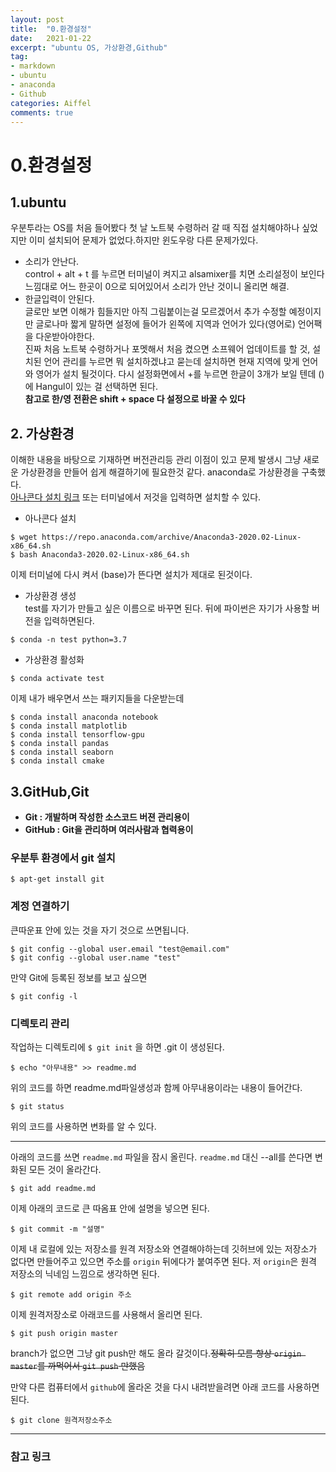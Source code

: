 ```yaml
---
layout: post
title:  "0.환경설정"
date:   2021-01-22
excerpt: "ubuntu OS, 가상환경,Github"
tag:
- markdown 
- ubuntu
- anaconda
- Github
categories: Aiffel
comments: true
---
```


# 0.환경설정
## 1.ubuntu  
우분투라는 OS를 처음 들어봤다 첫 날 노트북 수령하러 갈 때 직접 설치해야하나 싶었지만 이미 설치되어 문제가 없었다.하지만 윈도우랑 다른 문제가있다.
 - 소리가 안난다.  
 control + alt + t 를 누르면 터미널이 켜지고 alsamixer를 치면 소리설정이 보인다 느낌대로 어느 한곳이 0으로 되어있어서 소리가 안난 것이니 올리면 해결.
 - 한글입력이 안된다.  
 글로만 보면 이해가 힘들지만 아직 그림붙이는걸 모르겠어서 추가 수정할 예정이지만 글로나마 짧게 말하면 설정에 들어가 왼쪽에 지역과 언어가 있다(영어로)  언어팩을 다운받아야한다.  
 진짜 처음 노트북 수령하거나 포멧해서 처음 켰으면  소프웨어 업데이트를 할 것, 설치된 언어 관리를 누르면 뭐 설치하겠냐고 묻는데 설치하면 현재 지역에 맞게 언어와 영어가 설치 될것이다. 다시 설정화면에서 +를 누르면 한글이 3개가 보일 텐데 ()에 Hangul이 있는 걸 선택하면 된다.  
  **참고로 한/영 전환은 shift + space 다 설정으로 바꿀 수 있다**

## 2. 가상환경  
이해한 내용을 바탕으로 기재하면 버전관리등 관리 이점이 있고 문제 발생시 그냥 새로운 가상환경을 만들어 쉽게 해결하기에 필요한것 같다. anaconda로 가상환경을 구축했다.  
[아나콘다 설치 링크](https://www.anaconda.com/products/individual) 또는 터미널에서 저것을 입력하면 설치할 수 있다.  
- 아나콘다 설치  
``` 
$ wget https://repo.anaconda.com/archive/Anaconda3-2020.02-Linux-x86_64.sh
$ bash Anaconda3-2020.02-Linux-x86_64.sh
```
이제 터미널에 다시 켜서 (base)가 뜬다면 설치가 제대로 된것이다.
 - 가상환경 생성  
  test를 자기가 만들고 싶은 이름으로 바꾸면 된다. 뒤에 파이썬은 자기가 사용할 버전을 입력하면된다.
```terminal
$ conda -n test python=3.7
```
- 가상환경 활성화 
```
$ conda activate test  
```
이제 내가 배우면서 쓰는 패키지들을 다운받는데 
```
$ conda install anaconda notebook
$ conda install matplotlib
$ conda install tensorflow-gpu
$ conda install pandas
$ conda install seaborn
$ conda install cmake 
```
## 3.GitHub,Git
- **Git : 개발하며 작성한 소스코드 버젼 관리용이**
- **GitHub : Git을 관리하며 여러사람과 협력용이**   

### **우분투 환경에서 git 설치**  

    $ apt-get install git

### **계정 연결하기**
큰따운표 안에 있는 것을 자기 것으로 쓰면됩니다.

    $ git config --global user.email "test@email.com"
    $ git config --global user.name "test"

만약 Git에 등록된 정보를 보고 싶으면   

    $ git config -l

### **디렉토리 관리**
작업하는 디렉토리에 `$ git init` 을 하면 .git 이 생성된다.

    $ echo "아무내용" >> readme.md

위의 코드를 하면 readme.md파일생성과 함께 아무내용이라는 내용이 들어간다.


    $ git status 

위의 코드를 사용하면 변화를 알 수 있다.  

---
아래의 코드를 쓰면 `readme.md` 파일을 잠시 올린다. `readme.md` 대신 --all를 쓴다면 변화된 모든 것이 올라간다.

    $ git add readme.md 

이제 아래의 코드로 큰 따옴표 안에 설명을 넣으면 된다.

    $ git commit -m "설명"

이제 내 로컬에 있는 저장소를 원격 저장소와 연결해야하는데 깃허브에 있는 저장소가 없다면 만들어주고 있으면 주소를 `origin` 뒤에다가 붙여주면 된다. 저 `origin`은 원격 저장소의 닉네임 느낌으로 생각하면 된다.

    $ git remote add origin 주소

이제 원격저장소로 아래코드를 사용해서 올리면 된다.

    $ git push origin master  

branch가 없으면 그냥 git push만 해도 올라 갈것이다.~~정확히 모름 항상 `origin master`를 까먹어서 `git push` 만했음~~

만약 다른 컴퓨터에서 `github`에 올라온 것을 다시 내려받을려면 아래 코드를 사용하면 된다.

    $ git clone 원격저장소주소
---

### 참고 링크

